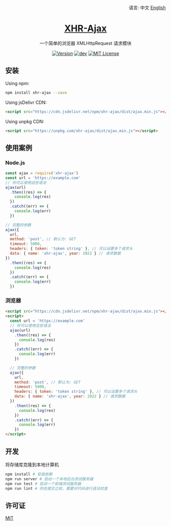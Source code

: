 <div align="right">
  语言:
  中文
  <a title="English" href="/README_EN.md">English</a>
</div>

<h1 align="center"><a href="https://github.com/lete114/XHR-Ajax" target="_blank">XHR-Ajax</a></h1>
<p align="center">一个简单的浏览器 XMLHttpRequest 请求模块</p>

<p align="center">
    <a href="https://github.com/Lete114/XHR-Ajax/releases/"><img src="https://img.shields.io/npm/v/xhr-ajax" alt="Version"></a>
    <a href="https://github.com/Lete114/XHR-Ajax/tree/main"><img src="https://img.shields.io/github/package-json/v/Lete114/XHR-Ajax/main?color=%231ab1ad&label=main" alt="dev"></a>
    <a href="https://github.com/Lete114/XHR-Ajax/blob/master/LICENSE"><img src="https://img.shields.io/github/license/Lete114/XHR-Ajax?color=FF5531" alt="MIT License"></a>
</p>

## 安装

Using npm:

```bash
npm install xhr-ajax --save
```

Using jsDelivr CDN:

```html
<script src="https://cdn.jsdelivr.net/npm/xhr-ajax/dist/ajax.min.js"></script>
```

Using unpkg CDN:

```html
<script src="https://unpkg.com/xhr-ajax/dist/ajax.min.js"></script>
```

## 使用案例

### Node.js

```js
const ajax = require('xhr-ajax')
const url = 'https://example.com'
// 你可以使用这些语法
ajax(url)
  .then((res) => {
    console.log(res)
  })
  .catch((err) => {
    console.log(err)
  })

// 完整的参数
ajax({
  url,
  method: 'post', // 默认为: GET
  timeout: 5000,
  headers: { token: 'token string' }, // 可以设置多个请求头
  data: { name: 'xhr-ajax', year: 2022 } // 请求数据
})
  .then((res) => {
    console.log(res)
  })
  .catch((err) => {
    console.log(err)
  })
```

### 浏览器

```html
<script src="https://cdn.jsdelivr.net/npm/xhr-ajax/dist/ajax.min.js"></script>
<script>
  const url = 'https://example.com'
  // 你可以使用这些语法
  ajax(url)
    .then((res) => {
      console.log(res)
    })
    .catch((err) => {
      console.log(err)
    })

  // 完整的参数
  ajax({
    url,
    method: 'post', // 默认为: GET
    timeout: 5000,
    headers: { token: 'token string' }, // 可以设置多个请求头
    data: { name: 'xhr-ajax', year: 2022 } // 请求数据
  })
    .then((res) => {
      console.log(res)
    })
    .catch((err) => {
      console.log(err)
    })
</script>
```

## 开发

将存储库克隆到本地计算机

```bash
npm install # 安装依赖
npm run server # 启动一个本地后台测试服务器
npm run test # 启动一个前端测试服务器
npm run lint # 你在提交之前，需要对代码进行语法检查
```

## 许可证

[MIT](LICENSE)
